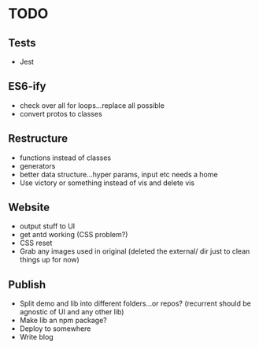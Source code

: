 # TODO

## Tests

* Jest

## ES6-ify

* check over all for loops...replace all possible
* convert protos to classes

## Restructure

* functions instead of classes
* generators
* better data structure...hyper params, input etc needs a home
* Use victory or something instead of vis and delete vis

## Website

* output stuff to UI
* get antd working (CSS problem?)
* CSS reset
* Grab any images used in original (deleted the external/ dir just to clean things up for now)

## Publish

* Split demo and lib into different folders...or repos? (recurrent should be agnostic of UI and any other lib)
* Make lib an npm package?
* Deploy to somewhere
* Write blog
